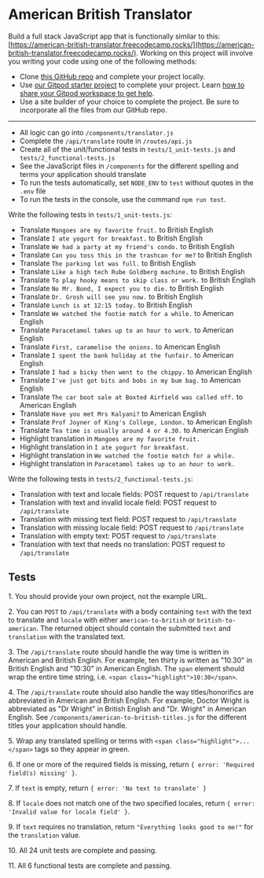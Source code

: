 American British Translator
===========================

Build a full stack JavaScript app that is functionally similar to this: [https://american-british-translator.freecodecamp.rocks/](https://american-british-translator.freecodecamp.rocks/). Working on this project will involve you writing your code using one of the following methods:

*   Clone [this GitHub repo](https://github.com/freeCodeCamp/boilerplate-project-american-british-english-translator/) and complete your project locally.
*   Use [our Gitpod starter project](https://gitpod.io/?autostart=true#https://github.com/freeCodeCamp/boilerplate-project-american-british-english-translator/) to complete your project. Learn [how to share your Gitpod workspace to get help](https://forum.freecodecamp.org/t/how-to-use-gitpod-in-the-curriculum/668669#how-can-i-share-my-workspace-to-get-help-8).
*   Use a site builder of your choice to complete the project. Be sure to incorporate all the files from our GitHub repo.

* * *

*   All logic can go into `/components/translator.js`
*   Complete the `/api/translate` route in `/routes/api.js`
*   Create all of the unit/functional tests in `tests/1_unit-tests.js` and `tests/2_functional-tests.js`
*   See the JavaScript files in `/components` for the different spelling and terms your application should translate
*   To run the tests automatically, set `NODE_ENV` to `test` without quotes in the `.env` file
*   To run the tests in the console, use the command `npm run test`.

Write the following tests in `tests/1_unit-tests.js`:

*   Translate `Mangoes are my favorite fruit.` to British English
*   Translate `I ate yogurt for breakfast.` to British English
*   Translate `We had a party at my friend's condo.` to British English
*   Translate `Can you toss this in the trashcan for me?` to British English
*   Translate `The parking lot was full.` to British English
*   Translate `Like a high tech Rube Goldberg machine.` to British English
*   Translate `To play hooky means to skip class or work.` to British English
*   Translate `No Mr. Bond, I expect you to die.` to British English
*   Translate `Dr. Grosh will see you now.` to British English
*   Translate `Lunch is at 12:15 today.` to British English
*   Translate `We watched the footie match for a while.` to American English
*   Translate `Paracetamol takes up to an hour to work.` to American English
*   Translate `First, caramelise the onions.` to American English
*   Translate `I spent the bank holiday at the funfair.` to American English
*   Translate `I had a bicky then went to the chippy.` to American English
*   Translate `I've just got bits and bobs in my bum bag.` to American English
*   Translate `The car boot sale at Boxted Airfield was called off.` to American English
*   Translate `Have you met Mrs Kalyani?` to American English
*   Translate `Prof Joyner of King's College, London.` to American English
*   Translate `Tea time is usually around 4 or 4.30.` to American English
*   Highlight translation in `Mangoes are my favorite fruit.`
*   Highlight translation in `I ate yogurt for breakfast.`
*   Highlight translation in `We watched the footie match for a while.`
*   Highlight translation in `Paracetamol takes up to an hour to work.`

Write the following tests in `tests/2_functional-tests.js`:

*   Translation with text and locale fields: POST request to `/api/translate`
*   Translation with text and invalid locale field: POST request to `/api/translate`
*   Translation with missing text field: POST request to `/api/translate`
*   Translation with missing locale field: POST request to `/api/translate`
*   Translation with empty text: POST request to `/api/translate`
*   Translation with text that needs no translation: POST request to `/api/translate`

Tests
-----

1\. You should provide your own project, not the example URL.

2\. You can `POST` to `/api/translate` with a body containing `text` with the text to translate and `locale` with either `american-to-british` or `british-to-american`. The returned object should contain the submitted `text` and `translation` with the translated text.

3\. The `/api/translate` route should handle the way time is written in American and British English. For example, ten thirty is written as "10.30" in British English and "10:30" in American English. The `span` element should wrap the entire time string, i.e. `<span class="highlight">10:30</span>`.

4\. The `/api/translate` route should also handle the way titles/honorifics are abbreviated in American and British English. For example, Doctor Wright is abbreviated as "Dr Wright" in British English and "Dr. Wright" in American English. See `/components/american-to-british-titles.js` for the different titles your application should handle.

5\. Wrap any translated spelling or terms with `<span class="highlight">...</span>` tags so they appear in green.

6\. If one or more of the required fields is missing, return `{ error: 'Required field(s) missing' }`.

7\. If `text` is empty, return `{ error: 'No text to translate' }`

8\. If `locale` does not match one of the two specified locales, return `{ error: 'Invalid value for locale field' }`.

9\. If `text` requires no translation, return `"Everything looks good to me!"` for the `translation` value.

10\. All 24 unit tests are complete and passing.

11\. All 6 functional tests are complete and passing.
